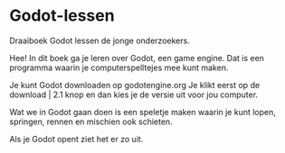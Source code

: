 # Godot-lessen
Draaiboek Godot lessen de jonge onderzoekers.

Hee! In dit boek ga je leren over Godot, een game engine. Dat is een programma waarin je computerspelltejes mee kunt maken.

Je kunt Godot downloaden op godotengine.org Je klikt eerst op de download | 2.1 knop en dan kies je de versie uit voor jou computer.

Wat we in Godot gaan doen is een speletje maken waarin je kunt lopen, springen, rennen en mischien ook schieten.

Als je Godot opent ziet het er zo uit.
